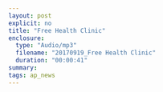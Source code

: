 ```yaml
---
layout: post
explicit: no
title: "Free Health Clinic"
enclosure:
  type: "Audio/mp3"
  filename: "20170919_Free Health Clinic"
  duration: "00:00:41"
summary:
tags: ap_news
---
```



